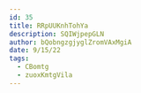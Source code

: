 ```yaml
---
id: 35
title: RRpUUKnhTohYa
description: SQIWjpepGLN
author: bQobngzgjyglZromVAxMgiA
date: 9/15/22
tags:
  - CBomtg
  - zuoxKmtgVila
---
```


